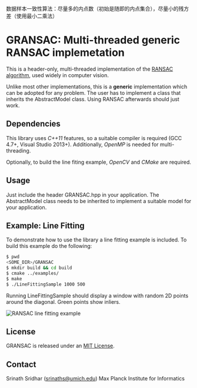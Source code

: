数据样本一致性算法：尽量多的内点数（初始是随即的内点集合），尽量小的残方差（使用最小二乘法）

# GRANSAC: Multi-threaded generic RANSAC implemetation

This is a header-only, multi-threaded implementation of the [RANSAC algorithm](https://en.wikipedia.org/wiki/RANSAC),
used widely in computer vision.

Unlike most other implementations, this is a **generic** implementation
which can be adopted for any problem. The user has to implement a class that
inherits the AbstractModel class. Using RANSAC afterwards should just work.

## Dependencies

This library uses *C++11* features, so a suitable compiler is required (GCC 4.7+, 
Visual Studio 2013+). Additionally, *OpenMP* is needed for multi-threading.

Optionally, to build the line fiting example, *OpenCV* and *CMake* are required.

## Usage

Just include the header GRANSAC.hpp in your application. The AbstractModel class
needs to be inherited to implement a suitable model for your application.

## Example: Line Fitting

To demonstrate how to use the library a line fitting example is included.
To build this example do the following:

```bash
$ pwd
<SOME_DIR>/GRANSAC
$ mkdir build && cd build
$ cmake ../examples/
$ make
$ ./LineFittingSample 1000 500
```

Running LineFittingSample should display a window with random 2D points around
the diagonal. Green points show inliers.

![RANSAC line fitting example](https://raw.githubusercontent.com/srinath1905/GRANSAC/master/examples/LineFitting.png)

## License

GRANSAC is released under an [MIT License](https://opensource.org/licenses/MIT).

## Contact

Srinath Sridhar (srinaths@umich.edu)
Max Planck Institute for Informatics
